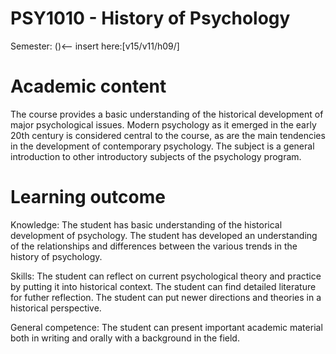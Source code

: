 PSY1010 - History of Psychology
======
Semester: ()<-- insert here:[v15/v11/h09/]

# Academic content
The course provides a basic understanding of the historical development of major psychological issues. Modern psychology as it emerged in the early 20th century is considered central to the course, as are the main tendencies in the development of contemporary psychology.
The subject is a general introduction to other introductory subjects of the psychology program.

# Learning outcome
Knowledge:
The student has basic understanding of the historical development of psychology.
The student has developed an understanding of the relationships and differences between the various trends in the history of psychology.

Skills:
The student can reflect on current psychological theory and practice by putting it into historical context.
The student can find detailed literature for futher reflection.
The student can put newer directions and theories in a historical perspective.

General competence:
The student can present important academic material both in writing and orally with a background in the field. 
